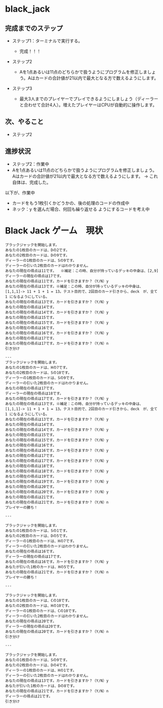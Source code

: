 # black_jack

## 完成までのステップ

- ステップ1：ターミナルで実行する。
  - 完成！！！

- ステップ2
  - Aを1点あるいは11点のどちらかで扱うようにプログラムを修正しましょう。Aはカードの合計値が21以内で最大となる方で数えるようにします。

- ステップ3
  - 最大3人までのプレイヤーでプレイできるようにしましょう（ディーラーと合わせて合計4人）。増えたプレイヤーはCPUが自動的に操作します。

## 次、やること

- ステップ2

## 進捗状況

- ステップ2：作業中
- Aを1点あるいは11点のどちらかで扱うようにプログラムを修正しましょう。
  Aはカードの合計値が21以内で最大となる方で数えるようにします。
-> これ自体は、完成した。

以下が、作業中
  - カードをもう1枚引くかどうかの、後の処理のコードの作成中
  - ネック：y を選んだ場合、何回も繰り返せる ようにするコードを考え中

# Black Jack ゲーム　現状

```
ブラックジャックを開始します。
あなたの1枚目のカードは、Dの2です。
あなたの2枚目のカードは、Dの9です。
ディーラーの1枚目のカードは、Sの9です。
ディーラーの引いた2枚目のカードはわかりません。
あなたの現在の得点は11です。  ※補足：この時、自分が持っているデッキの中身は、[2,9]
ディーラーの現在の得点は17です。
あなたの現在の得点は11です。カードを引きますか？（Y/N）y
あなたの現在の得点は13です。※補足：この時、自分が持っているデッキの中身は、[1,1,1]-> 11 + 1 + 1 = 13。テスト目的で、2回目のカード引きから、deck　が、全て 1 になるようにしている。
あなたの現在の得点は13です。カードを引きますか？（Y/N）y
あなたの現在の得点は14です。
あなたの現在の得点は14です。カードを引きますか？（Y/N）y
あなたの現在の得点は15です。
あなたの現在の得点は15です。カードを引きますか？（Y/N）y
あなたの現在の得点は16です。
あなたの現在の得点は16です。カードを引きますか？（Y/N）y
あなたの現在の得点は17です。
あなたの現在の得点は17です。カードを引きますか？（Y/N）n
引き分け

---
ブラックジャックを開始します。
あなたの1枚目のカードは、Hの7です。
あなたの2枚目のカードは、Sの10です。
ディーラーの1枚目のカードは、Sの9です。
ディーラーの引いた2枚目のカードはわかりません。
あなたの現在の得点は17です。
ディーラーの現在の得点は18です。
あなたの現在の得点は17です。カードを引きますか？（Y/N）y
あなたの現在の得点は13です。※補足：この時、自分が持っているデッキの中身は、[1,1,1]-> 11 + 1 + 1 = 13。テスト目的で、2回目のカード引きから、deck　が、全て 1 になるようにしている。
あなたの現在の得点は13です。カードを引きますか？（Y/N）y
あなたの現在の得点は14です。
あなたの現在の得点は14です。カードを引きますか？（Y/N）y
あなたの現在の得点は15です。
あなたの現在の得点は15です。カードを引きますか？（Y/N）y
あなたの現在の得点は16です。
あなたの現在の得点は16です。カードを引きますか？（Y/N）y
あなたの現在の得点は17です。
あなたの現在の得点は17です。カードを引きますか？（Y/N）y
あなたの現在の得点は18です。
あなたの現在の得点は18です。カードを引きますか？（Y/N）y
あなたの現在の得点は19です。
あなたの現在の得点は19です。カードを引きますか？（Y/N）y
あなたの現在の得点は20です。
あなたの現在の得点は20です。カードを引きますか？（Y/N）y
あなたの現在の得点は21です。
あなたの現在の得点は21です。カードを引きますか？（Y/N）n
プレイヤーの勝ち！

---

ブラックジャックを開始します。
あなたの1枚目のカードは、Sの1です。
あなたの2枚目のカードは、Dの5です。
ディーラーの1枚目のカードは、Hの7です。
ディーラーの引いた2枚目のカードはわかりません。
あなたの現在の得点は16です。
ディーラーの現在の得点は17です。
あなたの現在の得点は16です。カードを引きますか？（Y/N）y
あなたが引いた1枚のカードは、Hの5です。
あなたの現在の得点は21です。カードを引きますか？（Y/N）n
プレイヤーの勝ち！

---

ブラックジャックを開始します。
あなたの1枚目のカードは、Cの10です。
あなたの2枚目のカードは、Hの10です。
ディーラーの1枚目のカードは、Cの10です。
ディーラーの引いた2枚目のカードはわかりません。
あなたの現在の得点は20です。
ディーラーの現在の得点は20です。
あなたの現在の得点は20です。カードを引きますか？（Y/N）n
引き分け

---

ブラックジャックを開始します。
あなたの1枚目のカードは、Sの9です。
あなたの2枚目のカードは、Dの4です。
ディーラーの1枚目のカードは、Hの1です。
ディーラーの引いた2枚目のカードはわかりません。
あなたの現在の得点は13です。カードを引きますか？（Y/N）y
あなたが引いた1枚のカードは、Dの8です。
あなたの現在の得点は21です。カードを引きますか？（Y/N）n
ディーラーの得点は21です。
引き分け
```
